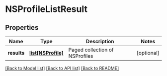 # NSProfileListResult

## Properties
Name | Type | Description | Notes
------------ | ------------- | ------------- | -------------
**results** | [**list[NSProfile]**](NSProfile.md) | Paged collection of NSProfiles | [optional] 

[[Back to Model list]](../README.md#documentation-for-models) [[Back to API list]](../README.md#documentation-for-api-endpoints) [[Back to README]](../README.md)


